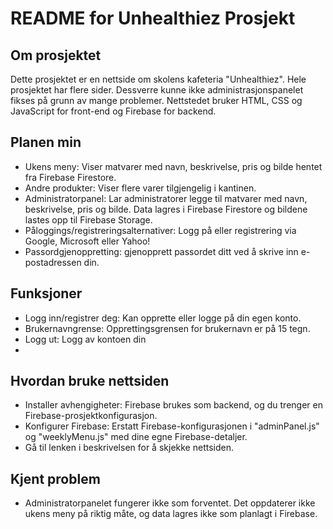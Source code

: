 # README for Unhealthiez Prosjekt

## Om prosjektet
Dette prosjektet er en nettside om skolens kafeteria "Unhealthiez". Hele prosjektet har flere sider. Dessverre kunne ikke administrasjonspanelet fikses på grunn av mange problemer. Nettstedet bruker HTML, CSS og JavaScript for front-end og Firebase for backend.

## Planen min
- Ukens meny: Viser matvarer med navn, beskrivelse, pris og bilde hentet fra Firebase Firestore.
- Andre produkter: Viser flere varer tilgjengelig i kantinen.
- Administratorpanel: Lar administratorer legge til matvarer med navn, beskrivelse, pris og bilde. Data lagres i Firebase Firestore og bildene lastes opp til Firebase Storage.
- Påloggings/registreringsalternativer: Logg på eller registrering via Google, Microsoft eller Yahoo!
- Passordgjenoppretting: gjenopprett passordet ditt ved å skrive inn e-postadressen din.

## Funksjoner 
- Logg inn/registrer deg: Kan opprette eller logge på din egen konto.
- Brukernavngrense: Opprettingsgrensen for brukernavn er på 15 tegn.
- Logg ut: Logg av kontoen din
- 

## Hvordan bruke nettsiden
- Installer avhengigheter: Firebase brukes som backend, og du trenger en Firebase-prosjektkonfigurasjon.
- Konfigurer Firebase: Erstatt Firebase-konfigurasjonen i "adminPanel.js" og "weeklyMenu.js" med dine egne Firebase-detaljer.
- Gå til lenken i beskrivelsen for å skjekke nettsiden.

## Kjent problem
- Administratorpanelet fungerer ikke som forventet. Det oppdaterer ikke ukens meny på riktig måte, og data lagres ikke som planlagt i Firebase.
